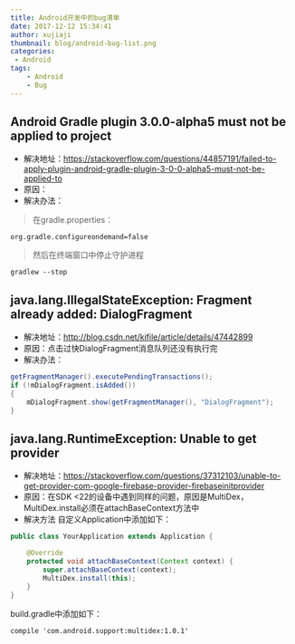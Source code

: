 ```yaml
---
title: Android开发中的bug清单
date: 2017-12-12 15:34:41
author: xujiaji
thumbnail: blog/android-bug-list.png
categories:
 - Android
tags:
    - Android
    - Bug
---
```

## Android Gradle plugin 3.0.0-alpha5 must not be applied to project
- 解决地址：https://stackoverflow.com/questions/44857191/failed-to-apply-plugin-android-gradle-plugin-3-0-0-alpha5-must-not-be-applied-to
- 原因：
- 解决办法：

> 在gradle.properties：

```
org.gradle.configureondemand=false
```
> 然后在终端窗口中停止守护进程

```
gradlew --stop
```

## java.lang.IllegalStateException: Fragment already added: DialogFragment
- 解决地址：http://blog.csdn.net/kifile/article/details/47442899
- 原因：点击过快DialogFragment消息队列还没有执行完
- 解决办法：

``` java
getFragmentManager().executePendingTransactions();
if (!mDialogFragment.isAdded())
{
    mDialogFragment.show(getFragmentManager(), "DialogFragment");
}
```

## java.lang.RuntimeException: Unable to get provider
- 解决地址：https://stackoverflow.com/questions/37312103/unable-to-get-provider-com-google-firebase-provider-firebaseinitprovider
- 原因：在SDK <22的设备中遇到同样的问题，原因是MultiDex，MultiDex.install必须在attachBaseContext方法中
- 解决方法
自定义Application中添加如下：
``` java
public class YourApplication extends Application {

    @Override
    protected void attachBaseContext(Context context) {
        super.attachBaseContext(context);
        MultiDex.install(this);
    }
}
```

build.gradle中添加如下：
```
compile 'com.android.support:multidex:1.0.1'
```
